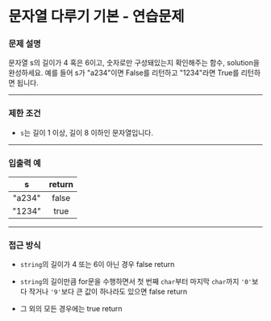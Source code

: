 # 문자열 다루기 기본 - 연습문제

### 문제 설명

문자열 s의 길이가 4 혹은 6이고, 숫자로만 구성돼있는지 확인해주는 함수, solution을 완성하세요. 예를 들어 s가 "a234"이면 False를 리턴하고 "1234"라면 True를 리턴하면 됩니다.

---

### 제한 조건

  - `s`는 길이 1 이상, 길이 8 이하인 문자열입니다.

---

### 입출력 예

| s | return |
|:---:|:---:|
| "a234" | false |
| "1234" | true |

---

### 접근 방식

  - `string`의 길이가 4 또는 6이 아닌 경우 false return

  - `string`의 길이만큼 for문을 수행하면서 첫 번째 `char`부터 마지막 `char`까지 `'0'`보다 작거나 `'9'`보다 큰 값이 하나라도 있으면 false return

  - 그 외의 모든 경우에는 true return